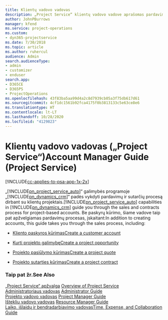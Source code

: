 ```yaml
---
title: Klientų vadovo vadovas
description: „Project Service“ klientų vadovo vadove aprašomas pardavimo ir sutarčių sudarymo procesas dirbant su klientų projektais
author: JohnPBurrows
manager: kfend
ms.service: project-operations
ms.custom:
- dyn365-projectservice
ms.date: 7/30/2018
ms.topic: article
ms.author: ruhercul
audience: Admin
search.audienceType:
- admin
- customizer
- enduser
search.app:
- D365CE
- D365PS
- ProjectOperations
ms.openlocfilehash: 43f83ba5aa99d4a2c8d7939cb05a3f75db617d61
ms.sourcegitcommit: 4cf1dc1561b92fca4175f0b3813133c5e63ce8e6
ms.translationtype: HT
ms.contentlocale: lt-LT
ms.lasthandoff: 10/28/2020
ms.locfileid: "4129823"
---
```

# <a name="account-manager-guide-project-service"></a><span data-ttu-id="c7f4a-103">Klientų vadovo vadovas („Project Service“)</span><span class="sxs-lookup"><span data-stu-id="c7f4a-103">Account Manager Guide (Project Service)</span></span>

[!INCLUDE[cc-applies-to-psa-app-1x-2x](../includes/cc-applies-to-psa-app-1x-2x.md)]

<span data-ttu-id="c7f4a-104">„[!INCLUDE[pn_project_service_auto](../includes/pn-project-service-auto.md)]“ galimybės programoje „[!INCLUDE[pn_dynamics_crm](../includes/pn-dynamics-crm.md)]“ padės vykdyti pardavimų ir sutarčių procesą dirbant su klientų projektais.</span><span class="sxs-lookup"><span data-stu-id="c7f4a-104">[!INCLUDE[pn_project_service_auto](../includes/pn-project-service-auto.md)] capabilities in [!INCLUDE[pn_dynamics_crm](../includes/pn-dynamics-crm.md)] guide you through the sales and contracts process for project-based accounts.</span></span> <span data-ttu-id="c7f4a-105">Be paskyrų kūrimo, šiame vadove taip pat apžvelgiamas pardavimų procesas, įskaitant:</span><span class="sxs-lookup"><span data-stu-id="c7f4a-105">In addition to creating accounts, this guide takes you through the sales process, including:</span></span>  
  
-   [<span data-ttu-id="c7f4a-106">Kliento paskyros kūrimas</span><span class="sxs-lookup"><span data-stu-id="c7f4a-106">Create a customer account</span></span>](../psa/create-customer-account.md)  
  
-   [<span data-ttu-id="c7f4a-107">Kurti projekto galimybę</span><span class="sxs-lookup"><span data-stu-id="c7f4a-107">Create a project opportunity</span></span>](../psa/create-project-opportunity.md)  
  
-   [<span data-ttu-id="c7f4a-108">Projekto pasiūlymo kūrimas</span><span class="sxs-lookup"><span data-stu-id="c7f4a-108">Create a project quote</span></span>](../psa/create-project-quote.md)  
  
-   [<span data-ttu-id="c7f4a-109">Projekto sutarties kūrimas</span><span class="sxs-lookup"><span data-stu-id="c7f4a-109">Create a project contract</span></span>](../psa/create-project-contract.md)  
  
  
### <a name="see-also"></a><span data-ttu-id="c7f4a-110">Taip pat žr.</span><span class="sxs-lookup"><span data-stu-id="c7f4a-110">See Also</span></span>  
 <span data-ttu-id="c7f4a-111">[„Project Service“ apžvalga](../psa/overview.md) </span><span class="sxs-lookup"><span data-stu-id="c7f4a-111">[Overview of Project Service](../psa/overview.md) </span></span>  
 <span data-ttu-id="c7f4a-112">[Administratoriaus vadovas](../psa/admin-guide.md) </span><span class="sxs-lookup"><span data-stu-id="c7f4a-112">[Administrator Guide](../psa/admin-guide.md) </span></span>  
 <span data-ttu-id="c7f4a-113">[Projekto vadovo vadovas](../psa/project-manager-guide.md) </span><span class="sxs-lookup"><span data-stu-id="c7f4a-113">[Project Manager Guide](../psa/project-manager-guide.md) </span></span>  
 <span data-ttu-id="c7f4a-114">[Išteklių vadovo vadovas](../psa/resource-manager-guide.md) </span><span class="sxs-lookup"><span data-stu-id="c7f4a-114">[Resource Manager Guide](../psa/resource-manager-guide.md) </span></span>  
 [<span data-ttu-id="c7f4a-115">Laiko, išlaidų ir bendradarbiavimo vadovas</span><span class="sxs-lookup"><span data-stu-id="c7f4a-115">Time, Expense, and Collaboration Guide</span></span>](../psa/time-expense-collaboration-guide.md)

